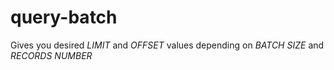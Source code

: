 # query-batch

Gives you desired *LIMIT* and *OFFSET* values depending on *BATCH SIZE* and *RECORDS NUMBER*